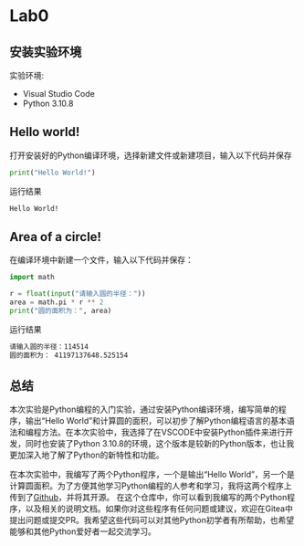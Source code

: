 # Lab0

## 安装实验环境

实验环境:  
- Visual Studio Code   
- Python 3.10.8  

## Hello world!

打开安装好的Python编译环境，选择新建文件或新建项目，输入以下代码并保存

```python
print("Hello World!")
```

运行结果
```bash
Hello World!
```

## Area of a circle!

在编译环境中新建一个文件，输入以下代码并保存：

```python
import math

r = float(input("请输入圆的半径："))
area = math.pi * r ** 2
print("圆的面积为：", area)
```
运行结果
```bash
请输入圆的半径：114514
圆的面积为： 41197137648.525154
```

## 总结

本次实验是Python编程的入门实验，通过安装Python编译环境，编写简单的程序，输出“Hello World”和计算圆的面积，可以初步了解Python编程语言的基本语法和编程方法。在本次实验中，我选择了在VSCODE中安装Python插件来进行开发，同时也安装了Python 3.10.8的环境，这个版本是较新的Python版本，也让我更加深入地了解了Python的新特性和功能。   

在本次实验中，我编写了两个Python程序，一个是输出“Hello World”，另一个是计算圆面积。为了方便其他学习Python编程的人参考和学习，我将这两个程序上传到了[Github](github.com/C7H10N2/Python-coursework_23)，并将其开源。 
在这个仓库中，你可以看到我编写的两个Python程序，以及相关的说明文档。如果你对这些程序有任何问题或建议，欢迎在Gitea中提出问题或提交PR。我希望这些代码可以对其他Python初学者有所帮助，也希望能够和其他Python爱好者一起交流学习。